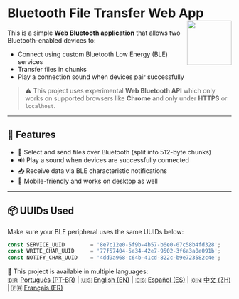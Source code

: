 # Bluetooth File Transfer Web App <img src="https://raw.githubusercontent.com/erikraft/Bluetooth-File-Transfer-to-Web/refs/heads/main/assets/Bluetooth.png" align="right" width="100">

This is a simple **Web Bluetooth application** that allows two Bluetooth-enabled devices to:

- Connect using custom Bluetooth Low Energy (BLE) services
- Transfer files in chunks
- Play a connection sound when devices pair successfully

> ⚠️ This project uses experimental **Web Bluetooth API** which only works on supported browsers like **Chrome** and only under **HTTPS** or `localhost`.

---

## 🔧 Features

- 📂 Select and send files over Bluetooth (split into 512-byte chunks)
- 🔊 Play a sound when devices are successfully connected
- 📥 Receive data via BLE characteristic notifications
- 📱 Mobile-friendly and works on desktop as well

---

## 📦 UUIDs Used

Make sure your BLE peripheral uses the same UUIDs below:

```js
const SERVICE_UUID        = '8e7c12e0-5f9b-4b57-b6e0-07c58b4fd328';
const WRITE_CHAR_UUID     = '77f57404-5e34-42e7-9502-3f6a3a0e091b';
const NOTIFY_CHAR_UUID    = '4dd9a968-c64b-41cd-822c-b9e723582c4e';
```

📘 This project is available in multiple languages:  
🇧🇷 [Português (PT-BR)](README-ptbr.md) | 🇺🇸 [English (EN)](README.md) | 🇪🇸 [Español (ES)](README-es.md) | 🇨🇳 [中文 (ZH)](README-zh.md) | 🇫🇷 [Français (FR)](README-fr.md)
